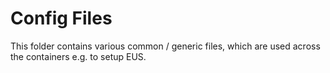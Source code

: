 # Config Files

This folder contains various common / generic files, which are used across the containers e.g. to setup EUS.
